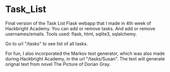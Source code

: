 Task_List
=========

Final version of the Task List Flask webapp that I made in 4th week of Hackbright Academy. 
You can add or remove tasks. And add or remove usernames/emails. Tools used: flask, html, sqlite3, sqlalchemy.

Go to url "/tasks" to see list of all tasks.

For fun, I also incorporated the Markov text generator, which was also made during Hackbright Academy, 
in the url "/tasks/Susan". The text will generate orignal text from novel The Picture 
of Dorian Gray.
